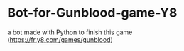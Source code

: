 # Bot-for-Gunblood-game-Y8
a bot made with Python to finish this game (https://fr.y8.com/games/gunblood)
